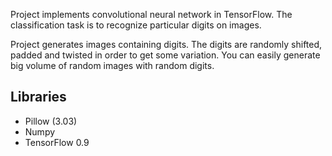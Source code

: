 
Project implements convolutional neural network in TensorFlow. The classification task is to recognize particular digits on images.

Project generates images containing digits. The digits are randomly shifted, padded and twisted in order to get some variation.
You can easily generate big volume of random images with random digits.

## Libraries

* Pillow (3.03)
* Numpy
* TensorFlow 0.9